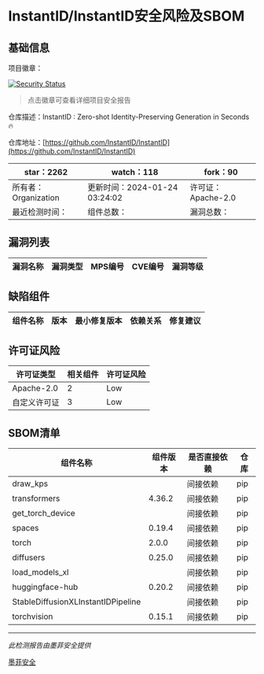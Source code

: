 # InstantID/InstantID安全风险及SBOM

## 基础信息

项目徽章：

[![Security Status](https://www.murphysec.com/platform3/v31/badge/1749881884125405184.svg)](https://www.murphysec.com/console/report/1749881229314859008/1749881884125405184)

> 点击徽章可查看详细项目安全报告

仓库描述：InstantID : Zero-shot Identity-Preserving Generation in Seconds 🔥

仓库地址：[https://github.com/InstantID/InstantID](https://github.com/InstantID/InstantID)

| star：2262 | watch：118 | fork：90 |
| ----------- | -------------- | ------------ |
| 所有者：Organization | 更新时间：2024-01-24 03:24:02 | 许可证：Apache-2.0 |
| 最近检测时间： | 组件总数： | 漏洞总数： |




## 漏洞列表

| 漏洞名称 | 漏洞类型 | MPS编号 | CVE编号 | 漏洞等级 |
| ------- | ------ | ------- | ------ | ----- |





## 缺陷组件

| 组件名称 | 版本 | 最小修复版本 | 依赖关系 | 修复建议 |
| -------- | ---- | ------------ | -------- | -------- |





## 许可证风险

| 许可证类型 | 相关组件 | 许可证风险 |
| ---------- | -------- | ---------- |
|Apache-2.0|2|Low|
|自定义许可证|3|Low|




## SBOM清单

| 组件名称 | 组件版本 | 是否直接依赖 | 仓库 |
| -------- | -------- | ------------ | ---- |
|draw_kps||间接依赖|pip|
|transformers|4.36.2|间接依赖|pip|
|get_torch_device||间接依赖|pip|
|spaces|0.19.4|间接依赖|pip|
|torch|2.0.0|间接依赖|pip|
|diffusers|0.25.0|间接依赖|pip|
|load_models_xl||间接依赖|pip|
|huggingface-hub|0.20.2|间接依赖|pip|
|StableDiffusionXLInstantIDPipeline||间接依赖|pip|
|torchvision|0.15.1|间接依赖|pip|


------

*此检测报告由墨菲安全提供*

[墨菲安全](www.murphysec.com)